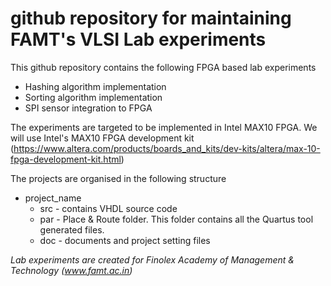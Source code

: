 # github repository for maintaining FAMT's VLSI Lab experiments

This github repository contains the following FPGA based lab experiments
- Hashing algorithm implementation
- Sorting algorithm implementation
- SPI sensor integration to FPGA

The experiments are targeted to be implemented in Intel MAX10 FPGA. We will use Intel's MAX10 FPGA development kit
(https://www.altera.com/products/boards_and_kits/dev-kits/altera/max-10-fpga-development-kit.html)

The projects are organised in the following structure
- project_name
  - src - contains VHDL source code
  - par - Place & Route folder. This folder contains all the Quartus tool generated files. 
  - doc - documents and project setting files

  
_Lab experiments are created for Finolex Academy of Management & Technology (www.famt.ac.in)_